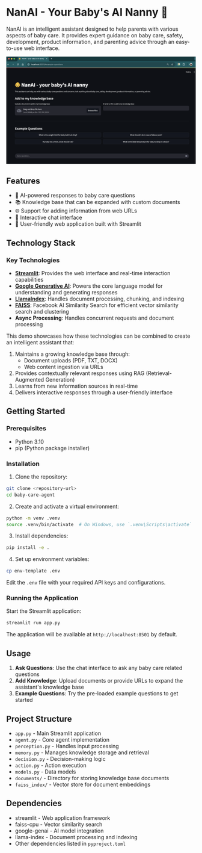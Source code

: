 # NanAI - Your Baby's AI Nanny 👶

NanAI is an intelligent assistant designed to help parents with various aspects of baby care. It provides expert guidance on baby care, safety, development, product information, and parenting advice through an easy-to-use web interface.

![NanAI Interface](images/user-interface.png)

## Features

- 🤖 AI-powered responses to baby care questions
- 📚 Knowledge base that can be expanded with custom documents
- 🌐 Support for adding information from web URLs
- 💬 Interactive chat interface
- 📱 User-friendly web application built with Streamlit

## Technology Stack

### Key Technologies

- **[Streamlit](https://streamlit.io/)**: Provides the web interface and real-time interaction capabilities
- **[Google Generative AI](https://ai.google.dev/)**: Powers the core language model for understanding and generating responses
- **[LlamaIndex](https://www.llamaindex.ai/)**: Handles document processing, chunking, and indexing
- **[FAISS](https://github.com/facebookresearch/faiss)**: Facebook AI Similarity Search for efficient vector similarity search and clustering
- **Async Processing**: Handles concurrent requests and document processing

This demo showcases how these technologies can be combined to create an intelligent assistant that:

1. Maintains a growing knowledge base through:
   - Document uploads (PDF, TXT, DOCX)
   - Web content ingestion via URLs
2. Provides contextually relevant responses using RAG (Retrieval-Augmented Generation)
3. Learns from new information sources in real-time
4. Delivers interactive responses through a user-friendly interface

## Getting Started

### Prerequisites

- Python 3.10
- pip (Python package installer)

### Installation

1. Clone the repository:

```bash
git clone <repository-url>
cd baby-care-agent
```

2. Create and activate a virtual environment:

```bash
python -m venv .venv
source .venv/bin/activate  # On Windows, use `.venv\Scripts\activate`
```

3. Install dependencies:

```bash
pip install -e .
```

4. Set up environment variables:

```bash
cp env-template .env
```

Edit the `.env` file with your required API keys and configurations.

### Running the Application

Start the Streamlit application:

```bash
streamlit run app.py
```

The application will be available at `http://localhost:8501` by default.

## Usage

1. **Ask Questions**: Use the chat interface to ask any baby care related questions
2. **Add Knowledge**: Upload documents or provide URLs to expand the assistant's knowledge base
3. **Example Questions**: Try the pre-loaded example questions to get started

## Project Structure

- `app.py` - Main Streamlit application
- `agent.py` - Core agent implementation
- `perception.py` - Handles input processing
- `memory.py` - Manages knowledge storage and retrieval
- `decision.py` - Decision-making logic
- `action.py` - Action execution
- `models.py` - Data models
- `documents/` - Directory for storing knowledge base documents
- `faiss_index/` - Vector store for document embeddings

## Dependencies

- streamlit - Web application framework
- faiss-cpu - Vector similarity search
- google-genai - AI model integration
- llama-index - Document processing and indexing
- Other dependencies listed in `pyproject.toml`


